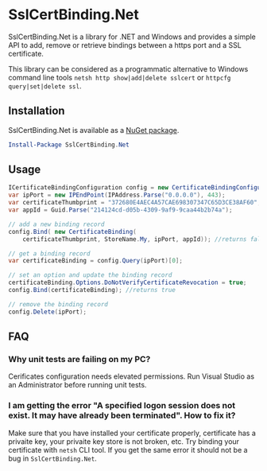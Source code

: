 # SslCertBinding.Net
SslCertBinding.Net is a library for .NET and Windows and provides a simple API to add, remove or retrieve bindings between a https port and a SSL certificate.

This library can be considered as a programmatic alternative to Windows command line tools `netsh http show|add|delete sslcert` or `httpcfg query|set|delete ssl`. 

## Installation
SslCertBinding.Net is available as a [NuGet package](http://www.nuget.org/packages/SslCertBinding.Net/).
```powershell
Install-Package SslCertBinding.Net
```

## Usage
```c#
ICertificateBindingConfiguration config = new CertificateBindingConfiguration();
var ipPort = new IPEndPoint(IPAddress.Parse("0.0.0.0"), 443); 
var certificateThumbprint = "372680E4AEC4A57CAE698307347C65D3CE38AF60";
var appId = Guid.Parse("214124cd-d05b-4309-9af9-9caa44b2b74a");

// add a new binding record
config.Bind( new CertificateBinding(
	certificateThumbprint, StoreName.My, ipPort, appId)); //returns false

// get a binding record
var certificateBinding = config.Query(ipPort)[0];

// set an option and update the binding record
certificateBinding.Options.DoNotVerifyCertificateRevocation = true;
config.Bind(certificateBinding); //returns true

// remove the binding record
config.Delete(ipPort);
```

## FAQ

### Why unit tests are failing on my PC?
Cerificates configuration needs elevated permissions. Run Visual Studio as an Administrator before running unit tests.

### I am getting the error "A specified logon session does not exist. It may have already been terminated". How to fix it?
Make sure that you have installed your certificate properly, certificate has a privaite key, your privaite key store is not broken, etc. Try binding your certificate with `netsh` CLI tool. If you get the same error it should not be a bug in `SslCertBinding.Net`. 
